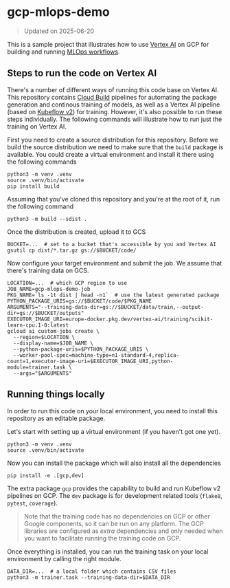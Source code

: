 # gcp-mlops-demo

> Updated on 2025-06-20

This is a sample project that illustrates how to use [Vertex AI](https://cloud.google.com/vertex-ai) on GCP for building and running [MLOps workflows](https://cloud.google.com/architecture/mlops-continuous-delivery-and-automation-pipelines-in-machine-learning#mlops_level_2_cicd_pipeline_automation).

## Steps to run the code on Vertex AI

There's a number of different ways of running this code base on Vertex AI. This repository contains [Cloud Build](https://cloud.google.com/build) pipelines for automating the package generation and continous training of models, as well as a Vertex AI pipeline (based on [Kubeflow v2](https://www.kubeflow.org/docs/components/pipelines/v2/introduction/)) for training. However, it's also possible to run these steps individually. The following commands will illustrate how to run just the training on Vertex AI.

First you need to create a source distribution for this repository. Before we build the source distribution we need to make sure that the `build` package is available. You could create a virtual environment and install it there using the following commands

```shell
python3 -m venv .venv
source .venv/bin/activate
pip install build
```

Assuming that you've cloned this repository and you're at the root of it, run the following command

```shell
python3 -m build --sdist .
```

Once the distribution is created, upload it to GCS

```shell
BUCKET=...  # set to a bucket that's accessible by you and Vertex AI
gsutil cp dist/*.tar.gz gs://$BUCKET/code/
```

Now configure your target environment and submit the job. We assume that there's training data on GCS.

```shell
LOCATION=...  # which GCP region to use
JOB_NAME=gcp-mlops-demo-job
PKG_NAME=`ls -1t dist | head -n1`  # use the latest generated package
PYTHON_PACKAGE_URIS=gs://$BUCKET/code/$PKG_NAME
ARGUMENTS="--training-data-dir=gs://$BUCKET/data/train,--output-dir=gs://$BUCKET/outputs"
EXECUTOR_IMAGE_URI=europe-docker.pkg.dev/vertex-ai/training/scikit-learn-cpu.1-0:latest
gcloud ai custom-jobs create \
  --region=$LOCATION \
  --display-name=$JOB_NAME \
  --python-package-uris=$PYTHON_PACKAGE_URIS \
  --worker-pool-spec=machine-type=n1-standard-4,replica-count=1,executor-image-uri=$EXECUTOR_IMAGE_URI,python-module=trainer.task \
  --args="$ARGUMENTS"
```

## Running things locally

In order to run this code on your local environment, you need to install this repository as an editable package.

Let's start with setting up a virtual environment (if you haven't got one yet).

```shell
python3 -m venv .venv
source .venv/bin/activate
```

Now you can install the package which will also install all the dependencies

```shell
pip install -e .[gcp,dev]
```

The extra package `gcp` provides the capability to build and run Kubeflow v2 pipelines on GCP. The `dev` package is for development related tools (`flake8`, `pytest`, `coverage`).

> Note that the training code has no dependencies on GCP or other Google components, so it can be run on any platform. The GCP libraries are configured as _extra_ dependencies and only needed when you want to facilitate running the training code on GCP.

Once everything is installed, you can run the training task on your local environment by calling the right module.

```shell
DATA_DIR=...  # a local folder which contains CSV files
python3 -m trainer.task --training-data-dir=$DATA_DIR
```
